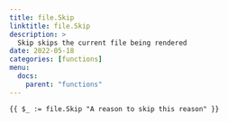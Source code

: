 ```yaml
---
title: file.Skip
linktitle: file.Skip
description: >
  Skip skips the current file being rendered
date: 2022-05-18
categories: [functions]
menu:
  docs:
    parent: "functions"
---
```



```go-text-template
{{ $_ := file.Skip "A reason to skip this reason" }}
```


